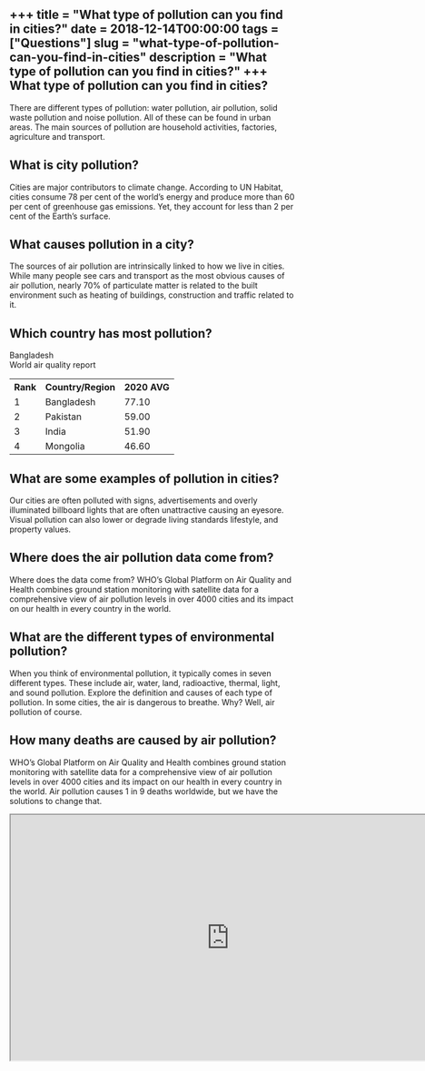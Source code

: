 +++
title = "What type of pollution can you find in cities?"
date = 2018-12-14T00:00:00
tags = ["Questions"]
slug = "what-type-of-pollution-can-you-find-in-cities"
description = "What type of pollution can you find in cities?"
+++
What type of pollution can you find in cities?
----------------------------------------------

There are different types of pollution: water pollution, air pollution, solid waste pollution and noise pollution. All of these can be found in urban areas. The main sources of pollution are household activities, factories, agriculture and transport.

What is city pollution?
-----------------------

Cities are major contributors to climate change. According to UN Habitat, cities consume 78 per cent of the world’s energy and produce more than 60 per cent of greenhouse gas emissions. Yet, they account for less than 2 per cent of the Earth’s surface.

What causes pollution in a city?
--------------------------------

The sources of air pollution are intrinsically linked to how we live in cities. While many people see cars and transport as the most obvious causes of air pollution, nearly 70% of particulate matter is related to the built environment such as heating of buildings, construction and traffic related to it.

Which country has most pollution?
---------------------------------

Bangladesh  
World air quality report

<table><tr><th>Rank</th><th>Country/Region</th><th>2020 AVG</th></tr><tr><td>1</td><td>Bangladesh</td><td>77.10</td></tr><tr><td>2</td><td>Pakistan</td><td>59.00</td></tr><tr><td>3</td><td>India</td><td>51.90</td></tr><tr><td>4</td><td>Mongolia</td><td>46.60</td></tr></table>

What are some examples of pollution in cities?
----------------------------------------------

Our cities are often polluted with signs, advertisements and overly illuminated billboard lights that are often unattractive causing an eyesore. Visual pollution can also lower or degrade living standards lifestyle, and property values.

Where does the air pollution data come from?
--------------------------------------------

Where does the data come from? WHO’s Global Platform on Air Quality and Health combines ground station monitoring with satellite data for a comprehensive view of air pollution levels in over 4000 cities and its impact on our health in every country in the world.

What are the different types of environmental pollution?
--------------------------------------------------------

When you think of environmental pollution, it typically comes in seven different types. These include air, water, land, radioactive, thermal, light, and sound pollution. Explore the definition and causes of each type of pollution. In some cities, the air is dangerous to breathe. Why? Well, air pollution of course.

How many deaths are caused by air pollution?
--------------------------------------------

WHO’s Global Platform on Air Quality and Health combines ground station monitoring with satellite data for a comprehensive view of air pollution levels in over 4000 cities and its impact on our health in every country in the world. Air pollution causes 1 in 9 deaths worldwide, but we have the solutions to change that.

<iframe allow="accelerometer; autoplay; clipboard-write; encrypted-media; gyroscope; picture-in-picture" allowfullscreen="" class="__youtube_prefs__  epyt-is-override  no-lazyload" data-no-lazy="1" data-origheight="433" data-origwidth="770" data-skipgform_ajax_framebjll="" height="433" id="_ytid_48716" loading="lazy" src="https://www.youtube.com/embed/iqH9e58ngAk?enablejsapi=1&autoplay=0&cc_load_policy=0&cc_lang_pref=&iv_load_policy=1&loop=0&modestbranding=0&rel=1&fs=1&playsinline=0&autohide=2&theme=dark&color=red&controls=1&" title="YouTube player" width="770"></iframe>